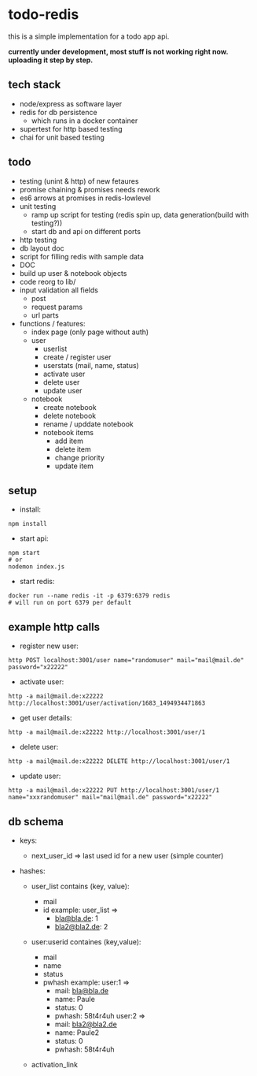 # todo-redis

this is a simple implementation for a todo app api. 

**currently under development, most stuff is not working right now. uploading it step by step.**

## tech stack
- node/express as software layer
- redis for db persistence
  - which runs in a docker container
- supertest for http based testing
- chai for unit based testing


## todo
- testing (unint & http) of new fetaures
- promise chaining & promises needs rework
- es6 arrows at promises in redis-lowlevel
- unit testing
  - ramp up script for testing (redis spin up, data generation(build with testing?))
  - start db and api on different ports
- http testing
- db layout doc
- script for filling redis with sample data
- DOC
- build up user & notebook objects 
- code reorg to lib/
- input validation all fields 
  - post
  - request params
  - url parts
- functions / features:
  - index page (only page without auth)
  - user
    - userlist
    - create / register user
    - userstats (mail, name, status)
    - activate user
    - delete user
    - update user
  - notebook
    - create notebook
    - delete notebook
    - rename / upddate notebook
    - notebook items
      - add item
      - delete item
      - change priority
      - update item



## setup
- install:

```
npm install
```

- start api:

```
npm start
# or
nodemon index.js
```

- start redis:

```
docker run --name redis -it -p 6379:6379 redis
# will run on port 6379 per default
```

## example http calls
- register new user:
```
http POST localhost:3001/user name="randomuser" mail="mail@mail.de" password="x22222"

```

- activate user:
```
http -a mail@mail.de:x22222 http://localhost:3001/user/activation/1683_1494934471863
```

- get user details:
```
http -a mail@mail.de:x22222 http://localhost:3001/user/1
```

- delete user:
```
http -a mail@mail.de:x22222 DELETE http://localhost:3001/user/1
```

- update user:
```
http -a mail@mail.de:x22222 PUT http://localhost:3001/user/1 name="xxxrandomuser" mail="mail@mail.de" password="x22222"
```


## db schema
- keys:
  - next_user_id => last used id for a new user (simple counter)

- hashes:
  - user_list
    contains (key, value):
    - mail
    - id
    example:
    user_list => 
      - bla@bla.de: 1
      - bla2@bla2.de: 2

  - user:userid
    containes (key,value):
    - mail
    - name
    - status
    - pwhash
    example:
    user:1 =>
      - mail: bla@bla.de
      - name: Paule
      - status: 0
      - pwhash: 58t4r4uh
    user:2 =>
      - mail: bla2@bla2.de
      - name: Paule2
      - status: 0
      - pwhash: 58t4r4uh

  - activation_link


